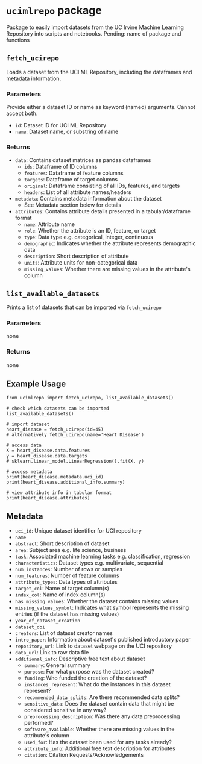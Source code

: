 # `ucimlrepo` package
Package to easily import datasets from the UC Irvine Machine Learning Repository into scripts and notebooks. 
Pending: name of package and functions

## `fetch_ucirepo`
Loads a dataset from the UCI ML Repository, including the dataframes and metadata information.

### Parameters
Provide either a dataset ID or name as keyword (named) arguments. Cannot accept both.
- `id`: Dataset ID for UCI ML Repository
- `name`: Dataset name, or substring of name

### Returns
- `data`: Contains dataset matrices as pandas dataframes
	- `ids`: Dataframe of ID columns
	- `features`: Dataframe of feature columns
	- `targets`: Dataframe of target columns
	- `original`: Dataframe consisting of all IDs, features, and targets
	- `headers`: List of all attribute names/headers
- `metadata`: Contains metadata information about the dataset
	- See Metadata section below for details
- `attributes`: Contains attribute details presented in a tabular/dataframe format
	- `name`: Attribute name
	- `role`: Whether the attribute is an ID, feature, or target
	- `type`: Data type e.g. categorical, integer, continuous
	- `demographic`: Indicates whether the attribute represents demographic data
	- `description`: Short description of attribute
	- `units`: Attribute units for non-categorical data
	- `missing_values`: Whether there are missing values in the attribute's column
   

## `list_available_datasets`
Prints a list of datasets that can be imported via `fetch_ucirepo`
### Parameters
none
### Returns
none


## Example Usage

    from ucimlrepo import fetch_ucirepo, list_available_datasets()
	
	# check which datasets can be imported
	list_available_datasets()
    
    # import dataset
    heart_disease = fetch_ucirepo(id=45)
    # alternatively fetch_ucirepo(name='Heart Disease')
    
    # access data
    X = heart_disease.data.features
    y = heart_disease.data.targets
    # sklearn.linear_model.LinearRegression().fit(X, y)
    
    # access metadata
    print(heart_disease.metadata.uci_id)
    print(heart_disease.additional_info.summary)
    
    # view attribute info in tabular format
    print(heart_disease.attributes)



## Metadata 
- `uci_id`: Unique dataset identifier for UCI repository 
- `name`
- `abstract`: Short description of dataset
- `area`: Subject area e.g. life science, business
- `task`: Associated machine learning tasks e.g. classification, regression
- `characteristics`: Dataset types e.g. multivariate, sequential
- `num_instances`: Number of rows or samples
- `num_features`: Number of feature columns
- `attribute_types`: Data types of attributes
- `target_col`: Name of target column(s)
- `index_col`: Name of index column(s)
- `has_missing_values`: Whether the dataset contains missing values
- `missing_values_symbol`: Indicates what symbol represents the missing entries (if the dataset has missing values)
- `year_of_dataset_creation`
- `dataset_doi`
- `creators`: List of dataset creator names
- `intro_paper`: Information about dataset's published introductory paper
- `repository_url`: Link to dataset webpage on the UCI repository
- `data_url`: Link to raw data file
- `additional_info`: Descriptive free text about dataset
	- `summary`: General summary 
	- `purpose`: For what purpose was the dataset created?
	- `funding`: Who funded the creation of the dataset?
	- `instances_represent`: What do the instances in this dataset represent?
	- `recommended_data_splits`: Are there recommended data splits?
	- `sensitive_data`: Does the dataset contain data that might be considered sensitive in any way?
	- `preprocessing_description`: Was there any data preprocessing performed?
	- `software_available`: Whether there are missing values in the attribute's column
	- `used_for`: Has the dataset been used for any tasks already?
	- `attribute_info`: Additional free text description for attributes
	- `citation`: Citation Requests/Acknowledgements
